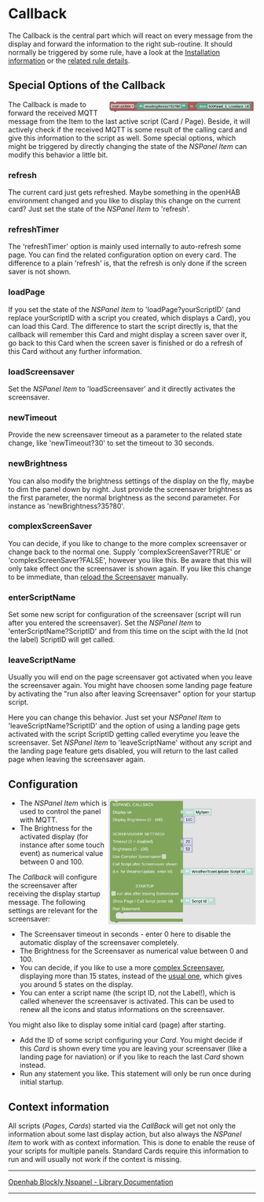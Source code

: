 # Callback

The Callback is the central part which will react on every message from the display and forward the information to the right sub-routine. It should normally be triggered by some rule, have a look at the [Installation information](../README.md) or the [related rule details](openhab_rules_callback.md).

## Special Options of the Callback

[<img src="img/openhab_scripts_nspanel1_postUpdate.png" align="right" width="300">](img/openhab_scripts_nspanel1_postUpdate.png)

The Callback is made to forward the received MQTT message from the Item to the last active script (Card / Page). Beside, it will actively check if the received MQTT is some result of the calling card and give this information to the script as well. Some special options, which might be triggered by directly changing the state of the *NSPanel Item* can modify this behavior a little bit.

### refresh

The current card just gets refreshed. Maybe something in the openHAB environment changed and you like to display this change on the current card? Just set the state of the *NSPanel Item* to 'refresh'.

### refreshTimer

The 'refreshTimer' option is mainly used internally to auto-refresh some page. You can find the related configuration option on every card. The difference to a plain 'refresh' is, that the refresh is only done if the screen saver is not shown.

### loadPage

If you set the state of the *NSPanel Item* to 'loadPage?yourScriptID' (and replace yourScriptID with a script you created, which displays a Card), you can load this Card. The difference to start the script directly is, that the callback will remember this Card and might display a screen saver over it, go back to this Card when the screen saver is finished or do a refresh of this Card without any further information.

### loadScreensaver

Set the *NSPanel Item* to 'loadScreensaver' and it directly activates the screensaver.

### newTimeout

Provide the new screensaver timeout as a parameter to the related state change, like 'newTimeout?30' to set the timeout to 30 seconds.

### newBrightness

You can also modify the brightness settings of the display on the fly, maybe to dim the panel down by night. Just provide the screensaver brightness as the first parameter, the normal brightness as the second parameter. For instance as 'newBrightness?35?80'.<br clear="right"/>

### complexScreenSaver

You can decide, if you like to change to the more complex screensaver or change back to the normal one. Supply 'complexScreenSaver?TRUE' or 'complexScreenSaver?FALSE', however you like this. Be aware that this will only take effect onc the screensaver is shown again. If you like this change to be immediate, than [reload the Screensaver](blockLibrary_nspanel_helpers_loadScreensaver.md) manually.

### enterScriptName

Set some new script for configuration of the screensaver (script will run after you entered the screensaver). Set the *NSPanel Item* to 'enterScriptName?ScriptID' and from this time on the scipt with the Id (not the label) ScriptID will get called.

### leaveScriptName

Usually you will end on the page screensaver got activated when you leave the screensaver again. You might have choosen some landing page feature by activating the "run also after leaving Screensaver" option for your startup script.

Here you can change this behavior. Just set your *NSPanel Item* to 'leaveScriptName?ScriptID' and the option of using a landing page gets activated with the script ScriptID getting called everytime you leave the screensaver. Set *NSPanel Item* to 'leaveScriptName' without any script and the landing page feature gets disabled, you will return to the last called page when leaving the screensaver again.

## Configuration

[<img src="img/blockLibrary_nspanel_callback_callback.png" align="right" width="300">](img/blockLibrary_nspanel_callback_callback.png)

- The *NSPanel Item* which is used to control the panel with MQTT.
- The Brightness for the activated display (for instance after some touch event) as numerical value between 0 and 100.

The *Callback* will configure the screensaver after receiving the display startup message. The following settings are relevant for the screensaver:

- The Screensaver timeout in seconds - enter 0 here to disable the automatic display of the screensaver completely.
- The Brightness for the Screensaver as numerical value between 0 and 100. 
- You can decide, if you like to use a more [complex Screensaver](https://docs.nspanel.pky.eu/img/screensaver2.png), displaying more than 15 states, instead of the [usual one](https://docs.nspanel.pky.eu/img/screensaver.png), which gives you around 5 states on the display.
- You can enter a script name (the script ID, not the Label!), which is called whenever the screensaver is activated. This can be used to renew all the icons and status informations on the screensaver.

You might also like to display some initial card (page) after starting.

- Add the ID of some script configuring your *Card*. You might decide if this *Card* is shown every time you are leaving your screensaver (like a landing page for naviation) or if you like to reach the last *Card* shown instead.
- Run any statement you like. This statement will only be run once during initial startup.

## Context information

All scripts (*Pages*, *Cards*) started via the *CallBack* will get not only the information about some last display action, but also always the *NSPanel Item* to work with as context information. This is done to enable the reuse of your scripts for multiple panels. Standard Cards require this information to run and will usually not work if the context is missing.<br clear="right"/>

---

[Openhab Blockly Nspanel - Library Documentation](README.md)

---
